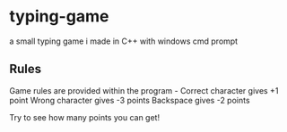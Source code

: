 # typing-game
a small typing game i made in C++ with windows cmd prompt


## Rules
Game rules are provided within the program -
Correct character gives +1 point
Wrong character gives -3 points
Backspace gives -2 points

Try to see how many points you can get!
